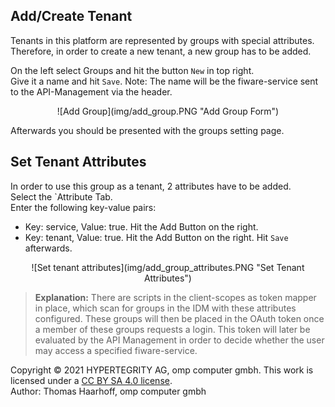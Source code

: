 ## Add/Create Tenant
Tenants in this platform are represented by groups with special attributes.<br>
Therefore, in order to create a new tenant, a new group has to be added.

On the left select Groups and hit the button `New` in top right.<br>
Give it a name and hit `Save`.
Note: The name will be the fiware-service sent to the API-Management via the header.

<div align="center">![Add Group](img/add_group.PNG "Add Group Form")</div>

Afterwards you should be presented with the groups setting page.

## Set Tenant Attributes
In order to use this group as a tenant, 2 attributes have to be added. <br>
Select the `Attribute Tab.<br>
Enter the following key-value pairs:<br>
- Key: service, Value: true. Hit the Add Button on the right.
- Key: tenant, Value: true. Hit the Add Button on the right.
Hit `Save` afterwards.
<div align="center">![Set tenant attributes](img/add_group_attributes.PNG "Set Tenant Attributes")</div>

>__Explanation:__ There are scripts in the client-scopes as token mapper in place, which scan for groups in the IDM with these attributes configured. These groups will then be placed in the OAuth token once a member of these groups requests a login. This token will later be evaluated by the API Management in order to decide whether the user may access a specified fiware-service.

Copyright © 2021 HYPERTEGRITY AG, omp computer gmbh. This work is licensed under a [CC BY SA 4.0 license](https://creativecommons.org/licenses/by-sa/4.0/).  
Author: Thomas Haarhoff, omp computer gmbh